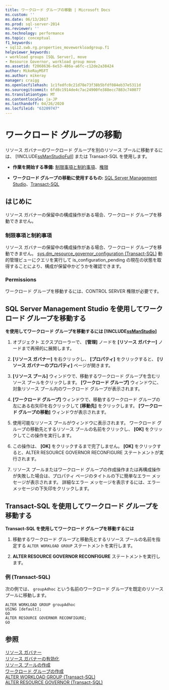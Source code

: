 ```yaml
---
title: ワークロード グループの移動 | Microsoft Docs
ms.custom: ''
ms.date: 06/13/2017
ms.prod: sql-server-2014
ms.reviewer: ''
ms.technology: performance
ms.topic: conceptual
f1_keywords:
- sql12.swb.rg.properties_moveworkloadgroup.f1
helpviewer_keywords:
- workload groups [SQL Server], move
- Resource Governor, workload group move
ms.assetid: f2068636-6e53-486a-a6fc-c12de2a38424
author: MikeRayMSFT
ms.author: mikeray
manager: craigg
ms.openlocfilehash: 1c1fedfc0c21d78e73f38b5bfdf084eb37e5311d
ms.sourcegitcommit: 6fd8c1914de4c7ac24900fe388ecc7883c740077
ms.translationtype: MT
ms.contentlocale: ja-JP
ms.lasthandoff: 04/26/2020
ms.locfileid: "63209747"
---
```

# <a name="move-a-workload-group"></a>ワークロード グループの移動
  リソース ガバナーのワークロード グループを別のリソース プールに移動するには、 [!INCLUDE[ssManStudioFull](../../includes/ssmanstudiofull-md.md)] または Transact-SQL を使用します。  
  
-   **作業を開始する準備:** [制限事項と制約事項](#LimitationsRestrictions)、[権限](#Permissions)  
  
-   **ワークロード グループの移動に使用するもの:** [SQL Server Management Studio](#MoveWGSSMS)、[Transact-SQL](#MoveWGTSQL)  
  
##  <a name="before-you-begin"></a><a name="BeforeYouBegin"></a> はじめに  
 リソース ガバナーの保留中の構成操作がある場合、ワークロード グループを移動できません。  
  
###  <a name="limitations-and-restrictions"></a><a name="LimitationsRestrictions"></a> 制限事項と制約事項  
 リソース ガバナーの保留中の構成操作がある場合、ワークロード グループを移動できません。 [sys.dm_resource_governor_configuration &#40;Transact-SQL&#41;](/sql/relational-databases/system-dynamic-management-views/sys-dm-resource-governor-configuration-transact-sql) 動的管理ビューにクエリを実行して is_configuration_pending の現在の状態を取得することにより、構成が保留中かどうかを確認できます。  
  
###  <a name="permissions"></a><a name="Permissions"></a> Permissions  
 ワークロード グループを移動するには、CONTROL SERVER 権限が必要です。  
  
##  <a name="move-a-workload-group-using-sql-server-management-studio"></a><a name="MoveWGSSMS"></a> SQL Server Management Studio を使用してワークロード グループを移動する  
 **を使用してワークロード グループを移動するには [!INCLUDE[ssManStudio](../../includes/ssmanstudio-md.md)]**  
  
1.  オブジェクト エクスプローラーで、 **[管理]** ノードを **[リソース ガバナー]** ノードまで再帰的に展開します。  
  
2.  **[リソース ガバナー]** を右クリックし、 **[プロパティ]** をクリックすると、 **[リソース ガバナーのプロパティ]** ページが開きます。  
  
3.  **[リソース プール]** ウィンドウで、移動するワークロード グループを含むリソース プールをクリックします。 **[ワークロード グループ]** ウィンドウに、対象リソース プール内のワークロード グループが表示されます。  
  
4.  **[ワークロード グループ]** ウィンドウで、移動するワークロード グループの左にある右矢印を右クリックして **[移動先]** をクリックします。 **[ワークロード グループの移動]** ウィンドウが表示されます。  
  
5.  使用可能なリソース プールがウィンドウに表示されます。 ワークロード グループの移動先とするリソース プールの名前をクリックし、 **[OK]** をクリックしてこの操作を実行します。  
  
6.  この操作は、 **[OK]** をクリックするまで完了しません。 **[OK]** をクリックすると、ALTER RESOURCE GOVERNOR RECONFIGURE ステートメントが実行されます。  
  
7.  リソース プールまたはワークロード グループの作成操作または再構成操作が失敗した場合は、プロパティ ページのタイトルの下に簡単なエラー メッセージが表示されます。 詳細なエラー メッセージを表示するには、エラー メッセージの下矢印をクリックします。  
  
##  <a name="move-a-workload-group-using-transact-sql"></a><a name="MoveWGTSQL"></a> Transact-SQL を使用してワークロード グループを移動する  
 **Transact-SQL を使用してワークロード グループを移動するには**  
  
1.  移動するワークロード グループと移動先とするリソース プールの名前を指定する `ALTER WORKLOAD GROUP` ステートメントを実行します。  
  
2.  **ALTER RESOURCE GOVERNOR RECONFIGURE** ステートメントを実行します。  
  
### <a name="example-transact-sql"></a>例 (Transact-SQL)  
 次の例では、 `groupAdhoc` という名前のワークロード グループを既定のリソース プールに移動します。  
  
```  
ALTER WORKLOAD GROUP groupAdhoc  
USING [default];  
GO  
ALTER RESOURCE GOVERNOR RECONFIGURE;  
GO  
```  
  
## <a name="see-also"></a>参照  
 [リソース ガバナー](resource-governor.md)   
 [リソース ガバナーの有効化](enable-resource-governor.md)   
 [リソース プールの作成](create-a-resource-pool.md)   
 [ワークロード グループの作成](create-a-workload-group.md)   
 [ALTER WORKLOAD GROUP &#40;Transact-SQL&#41;](/sql/t-sql/statements/alter-workload-group-transact-sql)   
 [ALTER RESOURCE GOVERNOR &#40;Transact-SQL&#41;](/sql/t-sql/statements/alter-resource-governor-transact-sql)  
  
  
